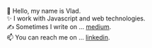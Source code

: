 👋 Hello, my name is Vlad. <br>
✨ I work with Javascript and web technologies.<br>
✍️ Sometimes I write on ... [medium](https://medium.com/@vblanton). <br>
📫 You can reach me on ... [linkedin](https://www.linkedin.com/in/vladislav-blanton-95b450133/).

<!---
vblanton/vblanton is a ✨ special ✨ repository because its `README.md` (this file) appears on your GitHub profile.
You can click the Preview link to take a look at your changes.
--->
